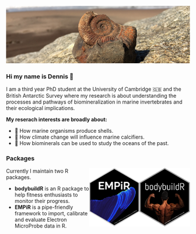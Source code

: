![](header.png)

### Hi my name is Dennis 👋
I am a third year PhD student at the University of Cambridge 🇬🇧 and the British Antarctic Survey where my research is about understanding the processes and pathways of biomineralization in marine invertebrates and their ecological implications. 

**My reserach interests are broadly about:**
- 🐚 How marine organisms produce shells.
- 🌊 How climate change will influence marine calcifiers.
- 💎 How biominerals can be used to study the oceans of the past.

### Packages

<img src="https://github.com/dm807cam/bodybuildR/blob/main/man/figures/logo.png" align="right"  height="160" /> 
<img src="https://github.com/dm807cam/EMPiR/blob/main/man/figures/logo.png" align="right"  height="160" /> 
Currently I maintain two R packages.</br>

- **bodybuildR** is an R package to help fitness enthusiasts to monitor their progress.</br>
- **EMPiR** is a pipe-friendly framework to import, calibrate and evaluate Electron MicroProbe data in R.</br>
